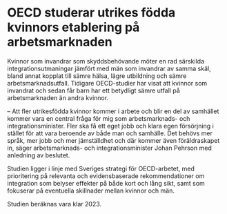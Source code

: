 # OECD studerar utrikes födda kvinnors etablering på arbetsmarknaden

Kvinnor som invandrar som skyddsbehövande möter en rad särskilda integrationsutmaningar jämfört med män som invandrar av samma skäl, bland annat kopplat till sämre hälsa, lägre utbildning och sämre arbetsmarknadsutfall. Tidigare OECD-studier har visat att kvinnor som invandrat och sedan får barn har ett betydligt sämre utfall på arbetsmarknaden än andra kvinnor.

– Att fler utrikesfödda kvinnor kommer i arbete och blir en del av samhället kommer vara en central fråga för mig som arbetsmarknads- och integrationsminister. Fler ska få ett eget jobb och klara egen försörjning i stället för att vara beroende av både man och samhälle. Det behövs mer språk, mer jobb och mer jämställdhet och där kommer även föräldraskapet in, säger arbetsmarknads- och integrationsminister Johan Pehrson med anledning av beslutet.

Studien ligger i linje med Sveriges strategi för OECD-arbetet, med prioritering på relevanta och evidensbaserade rekommendationer om integration som belyser effekter på både kort och lång sikt, samt som fokuserar på eventuella skillnader mellan kvinnor och män.

Studien beräknas vara klar 2023.
